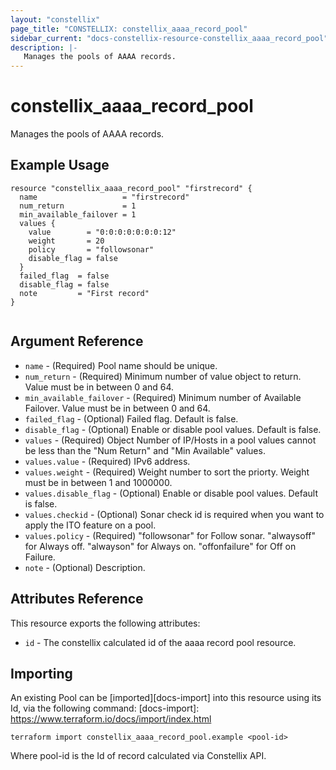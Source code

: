 ```yaml
---
layout: "constellix"
page_title: "CONSTELLIX: constellix_aaaa_record_pool"
sidebar_current: "docs-constellix-resource-constellix_aaaa_record_pool"
description: |-
   Manages the pools of AAAA records.
---
```


# constellix_aaaa_record_pool
 Manages the pools of AAAA records.

## Example Usage ##

```hcl
resource "constellix_aaaa_record_pool" "firstrecord" {
  name                   = "firstrecord"
  num_return             = 1
  min_available_failover = 1
  values {
    value        = "0:0:0:0:0:0:0:12"
    weight       = 20
    policy       = "followsonar"
    disable_flag = false
  }
  failed_flag  = false
  disable_flag = false
  note         = "First record"
}


```

## Argument Reference ##
* `name` - (Required) Pool name should be unique.
* `num_return` - (Required) Minimum number of value object to return. Value must be in between 0 and 64.
* `min_available_failover` - (Required) Minimum number of Available Failover. Value must be in between 0 and 64.
* `failed_flag` - (Optional) Failed flag. Default is false.
* `disable_flag` - (Optional) Enable or disable pool values. Default is false.
* `values` - (Required) Object Number of IP/Hosts in a pool values cannot be less than the "Num Return" and "Min Available" values.
* `values.value` - (Required) IPv6 address.
* `values.weight` - (Required) Weight number to sort the priorty. Weight must be in between 1 and 1000000.
* `values.disable_flag` - (Optional) Enable or disable pool values. Default is false.
* `values.checkid` - (Optional) Sonar check id is required when you want to apply the ITO feature on a pool.
* `values.policy` - (Required) "followsonar" for Follow sonar. "alwaysoff" for Always off. "alwayson" for Always on. "offonfailure" for Off on Failure.
* `note` - (Optional) Description.

## Attributes Reference
This resource exports the following attributes:
* `id` - The constellix calculated id of the aaaa record pool resource.

## Importing ##

An existing Pool can be [imported][docs-import] into this resource using its Id, via the following command:
[docs-import]: https://www.terraform.io/docs/import/index.html


```
terraform import constellix_aaaa_record_pool.example <pool-id>
```

Where pool-id is the Id of record calculated via Constellix API.